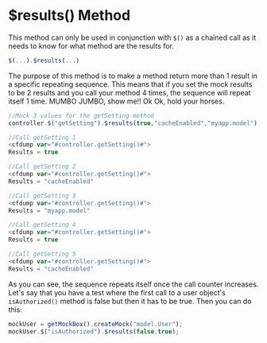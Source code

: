 # $results() Method

This method can only be used in conjunction with `$()` as a chained call as it needs to know for what method are the results for.

```javascript
$(...).$results(...)
```

The purpose of this method is to make a method return more than 1 result in a specific repeating sequence. This means that if you set the mock results to be 2 results and you call your method 4 times, the sequence will repeat itself 1 time. MUMBO JUMBO, show me!! Ok Ok, hold your horses.


```javascript
//Mock 3 values for the getSetting method
controller.$("getSetting").$results(true,"cacheEnabled","myapp.model");

//Call getSetting 1
<cfdump var="#controller.getSetting()#">
Results = true

//Call getSetting 2
<cfdump var="#controller.getSetting()#">
Results = "cacheEnabled"

//Call getSetting 3
<cfdump var="#controller.getSetting()#">
Results = "myapp.model"

//Call getSetting 4
<cfdump var="#controller.getSetting()#">
Results = true

//Call getSetting 5
<cfdump var="#controller.getSetting()#">
Results = "cacheEnabled"
```

As you can see, the sequence repeats itself once the call counter increases. Let's say that you have a test where the first call to a user object's `isAuthorized()` method is false but then it has to be true. Then you can do this:

```javascript
mockUser = getMockBox().createMock("model.User");
mockUser.$("isAuthorized").$results(false,true);
```

